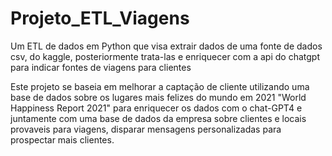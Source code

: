 # Projeto_ETL_Viagens

Um ETL de dados em Python que visa extrair dados de uma fonte de dados csv, do kaggle, posteriormente trata-las e enriquecer com a api do chatgpt para indicar fontes de viagens para clientes  

Este projeto se baseia em melhorar a captação de cliente utilizando uma base de dados sobre os lugares mais felizes do mundo em 2021 "World Happiness Report 2021" para enriquecer os dados com o chat-GPT4 e juntamente com uma base de dados da empresa sobre clientes e locais provaveis para viagens, disparar mensagens personalizadas para prospectar mais clientes.